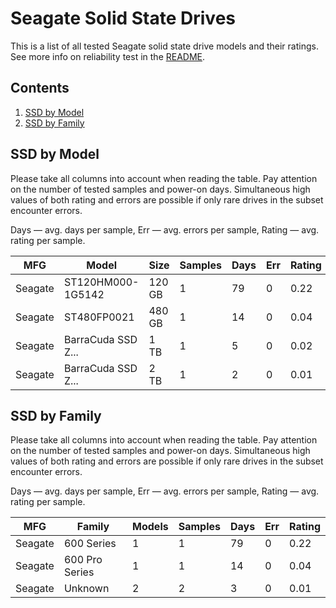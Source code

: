 Seagate Solid State Drives
==========================

This is a list of all tested Seagate solid state drive models and their ratings. See
more info on reliability test in the [README](https://github.com/linuxhw/SMART).

Contents
--------

1. [ SSD by Model  ](#ssd-by-model)
2. [ SSD by Family ](#ssd-by-family)

SSD by Model
------------

Please take all columns into account when reading the table. Pay attention on the
number of tested samples and power-on days. Simultaneous high values of both rating
and errors are possible if only rare drives in the subset encounter errors.

Days   — avg. days per sample,
Err    — avg. errors per sample,
Rating — avg. rating per sample.

| MFG       | Model              | Size   | Samples | Days  | Err   | Rating |
|-----------|--------------------|--------|---------|-------|-------|--------|
| Seagate   | ST120HM000-1G5142  | 120 GB | 1       | 79    | 0     | 0.22   |
| Seagate   | ST480FP0021        | 480 GB | 1       | 14    | 0     | 0.04   |
| Seagate   | BarraCuda SSD Z... | 1 TB   | 1       | 5     | 0     | 0.02   |
| Seagate   | BarraCuda SSD Z... | 2 TB   | 1       | 2     | 0     | 0.01   |

SSD by Family
-------------

Please take all columns into account when reading the table. Pay attention on the
number of tested samples and power-on days. Simultaneous high values of both rating
and errors are possible if only rare drives in the subset encounter errors.

Days   — avg. days per sample,
Err    — avg. errors per sample,
Rating — avg. rating per sample.

| MFG       | Family                 | Models | Samples | Days  | Err   | Rating |
|-----------|------------------------|--------|---------|-------|-------|--------|
| Seagate   | 600 Series             | 1      | 1       | 79    | 0     | 0.22   |
| Seagate   | 600 Pro Series         | 1      | 1       | 14    | 0     | 0.04   |
| Seagate   | Unknown                | 2      | 2       | 3     | 0     | 0.01   |
